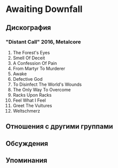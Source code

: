 # Awaiting Downfall



## Дискография

### "Distant Call" 2016, Metalcore

1. The Forest's Eyes
2. Smell Of Deceit
3. A Confession Of Pain
4. From Martyr To Murderer
5. Awake
6. Defective God
7. To Disinfect The World's Wounds
8. The Only Way To Overcome
9. Racks Upon Racks
10. Feel What I Feel
11. Greet The Vultures
12. Weltschmerz


## Отношения с другими группами


## Обсуждения


## Упоминания

